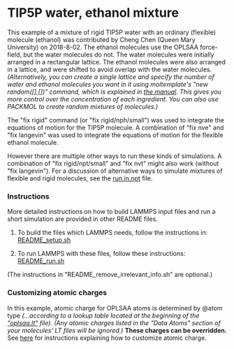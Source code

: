 TIP5P water, ethanol mixture
====================
This example of a mixture of rigid TIP5P water with an ordinary (flexible) molecule (ethanol) was contributed by Cheng Chen (Queen Mary University) on 2018-8-02.  The ethanol molecules use the OPLSAA force-field, but the water molecules do not.  The water molecules were initially arranged in a rectangular lattice.  The ethanol molecules were also arranged in a lattice, and were shifted to avoid overlap with the water molecules.  *(Alternatively, you can create a single lattice and specify the number of water and ethanol molecules you want in it using moltemplate's "new random([],[])" command, which is explained in [the manual](https://moltemplate.org/doc/moltemplate_manual.pdf#subsubsection.8.9.1).  This gives you more control over the concentration of each ingredient.  You can also use PACKMOL to create random mixtures of molecules.)*

The "fix rigid" command (or "fix rigid/nph/small") was used to integrate the equations of motion for the TIP5P molecule.  A combination of "fix nve" and "fix langevin" was used to integrate the equations of motion for the flexible ethanol molecule.

However there are multiple other ways to run these kinds of simulations.  A combination of "fix rigid/npt/small" and "fix nvt" might also work (without "fix langevin").  For a discussion of alternative ways to simulate mixtures of flexible and rigid molecules, see the [run.in.npt](run.in.npt) file.

### Instructions

More detailed instructions on how to build LAMMPS input files and
run a short simulation are provided in other README files.

1) To build the files which LAMMPS needs, follow the instructions in:
[README_setup.sh](README_setup.sh)

2) To run LAMMPS with these files, follow these instructions:
[README_run.sh](README_run.sh)

(The instructions in "README_remove_irrelevant_info.sh" are optional.)


### Customizing atomic charges

In this example, atomic charge for OPLSAA atoms is determined by @atom type
*(...according to a lookup table located at the beginning of the
["oplsaa.lt"](../../../moltemplate/force_fields/oplsaa.lt) file)*.
*(Any atomic charges listed in the "Data Atoms" section of your molecules'
LT files will be ignored.)*
**These charges can be overridden.**
See [here](../README.md#Customizing-atomic-charges-in-OPLSAA-molecules)
for instructions explaining how to customize atomic charge.
